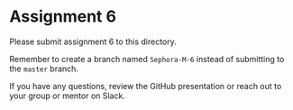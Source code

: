 # Assignment 6

Please submit assignment 6 to this directory.

Remember to create a branch named `Sephora-M-6` 
instead of submitting to the `master` branch.

If you have any questions, review the GitHub presentation or reach
out to your group or mentor on Slack.
